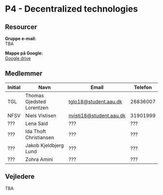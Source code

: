 # P4 - Decentralized technologies

## Resourcer

**Gruppe e-mail:**<br>
TBA

**Mappe på Google:**<br>
[Google drive](https://drive.google.com/drive/folders/1-HIOyeOl25tUC56HXqpKgGgdqqzFzoX_?usp=sharing)

## Medlemmer

| Initial | Navn | Email | Telefon |
| ------------- | ------------- | ------------- | ------------- |
| TGL | Thomas Gjedsted Lorentzen | tglo18@student.aau.dk | 26836007 |
| NFSV | Niels Vistisen | nvisti18@student.aau.dk  | 31901999 |
| ??? | Lena Said | ??? | ??? |
| ??? | Ida Thoft Christiansen | ??? | ??? |
| ??? | Jakob Kjeldbjerg Lund | ??? | ??? |
| ??? | Zohra Amini | ??? | ??? |

## Vejledere
TBA

